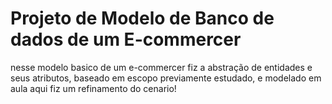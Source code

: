 # Projeto de Modelo de Banco de dados de um E-commercer
nesse modelo basico de um e-commercer fiz a abstração de entidades e seus 
atributos, baseado em escopo previamente estudado, e modelado em aula aqui fiz um
refinamento do cenario!

